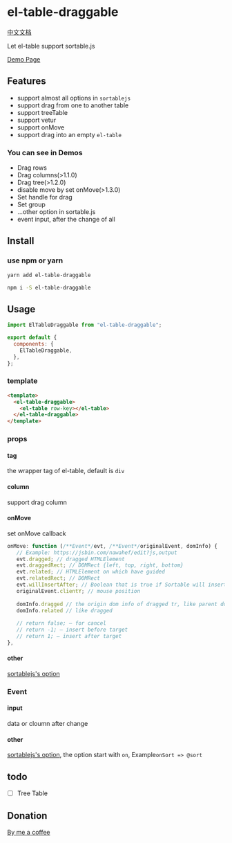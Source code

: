 # el-table-draggable

[中文文档](./README-ZH.md)

Let el-table support sortable.js

[Demo Page](https://www.mizuka.top/el-table-draggable/)

## Features

- support almost all options in `sortablejs`
- support drag from one to another table
- support treeTable
- support vetur
- support onMove
- support drag into an empty `el-table`

### You can see in Demos

- Drag rows
- Drag columns(>1.1.0)
- Drag tree(>1.2.0)
- disable move by set onMove(>1.3.0)
- Set handle for drag
- Set group
- ...other option in sortable.js
- event input, after the change of all

## Install

### use npm or yarn

```bash
yarn add el-table-draggable

npm i -S el-table-draggable
```

## Usage

```js
import ElTableDraggable from "el-table-draggable";

export default {
  components: {
    ElTableDraggable,
  },
};
```

### template

```html
<template>
  <el-table-draggable>
    <el-table row-key></el-table>
  </el-table-draggable>
</template>
```

### props

#### tag

the wrapper tag of el-table, default is `div`

#### column

support drag column

#### onMove

set onMove callback

```javascript
onMove: function (/**Event*/evt, /**Event*/originalEvent, domInfo) {
   // Example: https://jsbin.com/nawahef/edit?js,output
   evt.dragged; // dragged HTMLElement
   evt.draggedRect; // DOMRect {left, top, right, bottom}
   evt.related; // HTMLElement on which have guided
   evt.relatedRect; // DOMRect
   evt.willInsertAfter; // Boolean that is true if Sortable will insert drag element after target by default
   originalEvent.clientY; // mouse position
   
   domInfo.dragged // the origin dom info of dragged tr, like parent domInfo, level, data, and it's index
   domInfo.related // like dragged
   
   // return false; — for cancel
   // return -1; — insert before target
   // return 1; — insert after target
},
```

#### other

[sortablejs's option](https://github.com/SortableJS/Sortable#options)

### Event

#### input

data or cloumn after change

#### other

[sortablejs's option](https://github.com/SortableJS/Sortable#options), the option start with `on`, Example`onSort => @sort`

## todo

- [ ] Tree Table

## Donation

[By me a coffee](https://buymeacoffee.com/mizukawu)
